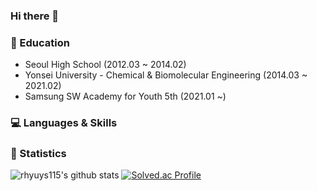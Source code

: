 ### Hi there 👋

<!--
**rhyuys115/rhyuys115** is a ✨ _special_ ✨ repository because its `README.md` (this file) appears on your GitHub profile.

Here are some ideas to get you started:

- 🔭 I’m currently working on ...
- 🌱 I’m currently learning ...
- 👯 I’m looking to collaborate on ...
- 🤔 I’m looking for help with ...
- 💬 Ask me about ...
- 📫 How to reach me: ...
- 😄 Pronouns: ...
- ⚡ Fun fact: ...
-->
### 📝 Education
- Seoul High School (2012.03 ~ 2014.02)
- Yonsei University - Chemical & Biomolecular Engineering (2014.03 ~ 2021.02)
- Samsung SW Academy for Youth 5th (2021.01 ~)

### 💻 Languages & Skills

### 📌 Statistics
<!-- 
[![Top Langs](https://github-readme-stats.vercel.app/api/top-langs/?username=rhyuys115)](https://github.com/anuraghazra/github-readme-stats) -->
![rhyuys115's github stats](https://github-readme-stats.vercel.app/api?username=rhyuys115&theme=tokyonight&show_icons=true)
[![Solved.ac Profile](http://mazassumnida.wtf/api/v2/generate_badge?boj=rhyuys115)](https://solved.ac/rhyuys115)
